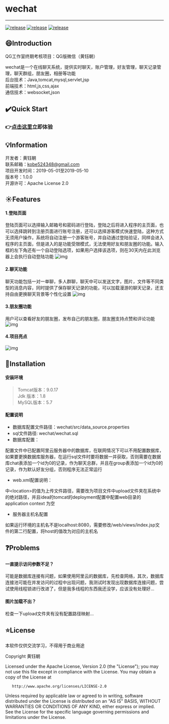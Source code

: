# wechat

---------

[![release](https://img.shields.io/badge/release-1.0.0-green)](https://github.com/misterchaos/wechat/releases)
[![release](https://img.shields.io/badge/version-beta-orange)](https://github.com/misterchaos/wechat/releases)
[![release](https://img.shields.io/badge/build-passing-green)](https://github.com/misterchaos/wechat/releases)

## :smile:Introduction

QG工作室终期考核项目：QG版微信（黄钰朝）

wechat是一个在线聊天系统，提供实时聊天，账户管理，好友管理，聊天记录管理，聊天群组，朋友圈，相册等功能</br>
后台技术：Java,tomcat,mysql,servlet,jsp</br>
前端技术：html,js,css,ajax</br>
通信技术：websocket,json</br>

## :heavy_check_mark:Quick Start

### :point_right:[点击这里](http://47.102.210.203:8080/wechat/)立即体验



## :bulb:Information

开发者：黄钰朝</br>
联系邮箱：<a href="mailto:kobe524348@gmail.com">kobe524348@gmail.com</a></br>
项目开发时间：2019-05-01至2019-05-10</br>
版本号：1.0.0</br>
开源许可：Apache License 2.0</br>

## :sunny:Features

#### 1.登陆页面

登陆页面可以选择输入邮箱号和密码进行登陆，登陆之后将进入程序的主页面，也可以选择跳转到注册页面进行账号注册，还可以选择游客模式快速登陆，这种方式无须用户操作，系统将自动注册一个游客账号，并自动通过登陆验证，同样会进入程序的主页面，但是进入的是功能受限模式，无法使用好友和朋友圈的功能。输入框的左下角还有一个自动登陆选项，如果用户选择该选项，则在30天内在此浏览器上会执行自动登陆功能
![img](https://github.com/misterchaos/wechat/blob/dev/wechat项目截图/登陆功能.jpg)
 

#### 2.聊天功能

聊天功能包括一对一单聊，多人群聊，聊天中可以发送文字，图片，文件等不同类型的消息内容，同时提供了保存聊天记录的功能，可以加载漫游的聊天记录，还支持自由更换聊天背景等个性化设置
![img](https://github.com/misterchaos/wechat/blob/dev/wechat项目截图/聊天功能.jpg)

#### 3.朋友圈功能

用户可以查看好友的朋友圈，发布自己的朋友圈，朋友圈支持点赞和评论功能
![img](https://github.com/misterchaos/wechat/blob/dev/wechat项目截图/朋友圈功能.jpg)

#### 4.项目亮点

![img](https://github.com/misterchaos/wechat/blob/dev/wechat项目截图/项目亮点.jpg)

## :triangular_flag_on_post:Installation

#### 安装环境

> Tomcat版本：9.0.17</br>
> Jdk 版本：1.8</br>
> MySQL版本：5.7</br>

#### 配置说明

- 数据库配置文件路径：wechat/src/data_source.properties
- sql文件路径: wechat/wechat.sql
- 数据库配置：

配置文件中已配置阿里云服务器中的数据库，在联网情况下可以不用配置数据库，如果要更换数据库服务器，在运行sql文件时要将数据一并获取，否则需要在数据库chat表添加一个id为0的记录，作为聊天总群，并且在group表添加一个id为0的记录，作为默认好友分组，否则程序无法正常运行

- web.xml配置说明：

<multipart-config>中\<location>的值为上传文件路径，需要改为项目文件中upload文件夹在系统中的绝对路径，并且idea的tomcat的deployment配置中配置web目录的application context 为空

- 服务器主机名配置

如果运行环境的主机名不是localhost:8080，需要修改/web/views/index.jsp文件的第二行配置，将host的值改为对应的主机名

## :question:Problems

#### 一直提示访问参数不足？

可能是数据库连接有问题，如果使用阿里云的数据库，先检查网络，其次，数据库连接池可能在并发访问的过程中出现问题，我测试时发现出现数据库连接问题，尝试使用线程锁进行改进了，但是我多线程的东西我还没学，应该没有处理好...

#### 图片加载不出？

检查一下upload文件夹有没有配置路径映射...

## :star:License

本软件仅供交流学习，不得用于商业用途

Copyright 黄钰朝 

   Licensed under the Apache License, Version 2.0 (the "License");
   you may not use this file except in compliance with the License.
   You may obtain a copy of the License at

       http://www.apache.org/licenses/LICENSE-2.0

   Unless required by applicable law or agreed to in writing, software
   distributed under the License is distributed on an "AS IS" BASIS,
   WITHOUT WARRANTIES OR CONDITIONS OF ANY KIND, either express or implied.
   See the License for the specific language governing permissions and
   limitations under the License.
